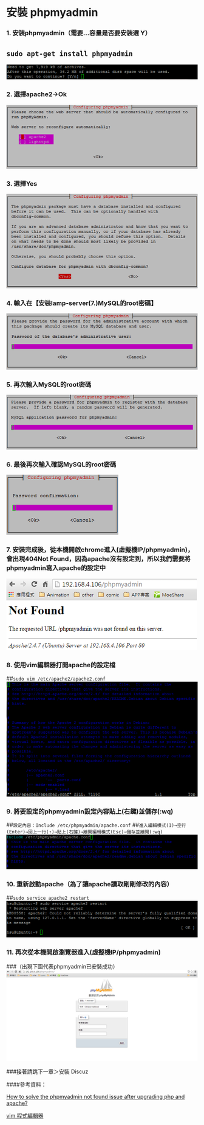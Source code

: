 # **安裝 phpmyadmin**

### 1. 安裝phpmyadmin（需要…容量是否要安裝選 Y）
## ```sudo apt-get install phpmyadmin```
![](../img/inst_part2/part2_1.png)

### 2. 選擇apache2→Ok
![](../img/inst_part2/part2_2.png)

### 3. 選擇Yes
![](../img/inst_part2/part2_3.png)

### 4. 輸入在【安裝lamp-server(7.)MySQL的root密碼】
![](../img/inst_part2/part2_4.png)

### 5. 再次輸入MySQL的root密碼
![](../img/inst_part2/part2_5.png)

### 6. 最後再次輸入確認MySQL的root密碼
![](../img/inst_part2/part2_6.png)

### 7. 安裝完成後，從本機開啟chrome進入(虛擬機IP/phpmyadmin)，會出現404Not Found，因為apache沒有設定到，所以我們需要將phpmyadmin寫入apache的設定中
![](../img/inst_part2/part2_7.png)

### 8. 使用vim編輯器打開apache的設定檔
##```sudo vim /etc/apache2/apache2.conf```
![](../img/inst_part2/part2_8.png)

### 9. 將要設定的phpmyadmin設定內容貼上(右鍵)並儲存(:wq)
##```設定內容：Include /etc/phpmyadmin/apache.conf```
##```進入編輯模式(I)→空行(Enter)→回上一行(↑)→貼上(右鍵)→離開編輯模式(Esc)→儲存並離開(:wq)```
![](../img/inst_part2/part2_9.png)

### 10. 重新啟動apache（為了讓apache讀取剛剛修改的內容）
##```sudo service apache2 restart```
![](../img/inst_part2/part2_10.png)


### 11. 再次從本機開啟瀏覽器進入(虛擬機IP/phpmyadmin)
###（出現下圖代表phpmyadmin已安裝成功）
![](../img/inst_part2/part2_11.png)

###接著請跳下一章＞安裝 Discuz

####參考資料：

[How to solve the phpmyadmin not found issue after upgrading php and apache?](http://askubuntu.com/questions/387062/how-to-solve-the-phpmyadmin-not-found-issue-after-upgrading-php-and-apache)

[vim 程式編輯器](http://linux.vbird.org/linux_basic/0310vi.php)